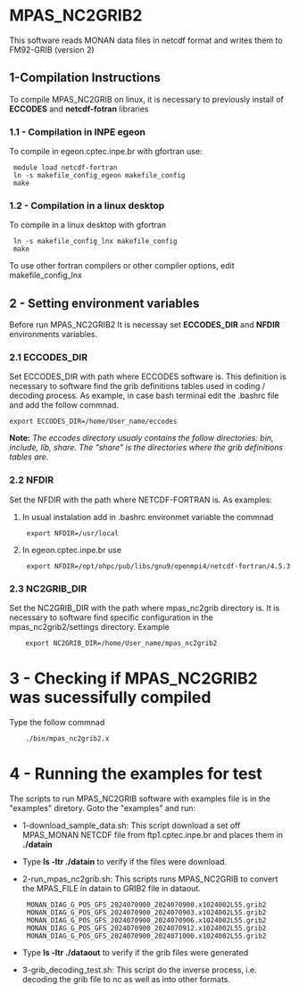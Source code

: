 # MPAS_NC2GRIB2

This software reads MONAN data files in netcdf format and writes them to FM92-GRIB (version 2)

## 1-Compilation Instructions

To compile MPAS_NC2GRIB on linux, it is necessary to previously install of **ECCODES** and **netcdf-fotran** libraries 

### 1.1 - Compilation in INPE egeon
 To compile in egeon.cptec.inpe.br with gfortran use: 

	 module load netcdf-fortran
	 ln -s makefile_config_egeon makefile_config
	 make 

### 1.2 - Compilation in a linux desktop  
 To compile in a linux desktop with gfortran 

	 ln -s makefile_config_lnx makefile_config
	 make 

To use other fortran compilers or other compiler options, edit makefile_config_lnx 

## 2 - Setting environment variables

Before run MPAS_NC2GRIB2 It is necessay set **ECCODES_DIR** and **NFDIR** environments variables.  

### 2.1 ECCODES_DIR
Set ECCODES_DIR with path where ECCODES software is. This definition is necessary  to software find the grib definitions tables used in coding / decoding process. As example, in case bash terminal  edit the .bashrc file and add the follow commnad.


	export ECCODES_DIR=/home/User_name/eccodes

**Note:** *The eccodes directory usualy contains the follow directories: bin, include, lib, share. The "share" is the directories where the grib definitions tables are.* 

### 2.2 NFDIR
Set the NFDIR with the path where  NETCDF-FORTRAN is.  As examples:
1) In usual instalation add in .bashrc environmet variable the commnad
   
		export NFDIR=/usr/local

2) In egeon.cptec.inpe.br use

		export NFDIR=/opt/ohpc/pub/libs/gnu9/openmpi4/netcdf-fortran/4.5.3

### 2.3 NC2GRIB_DIR
Set the NC2GRIB_DIR with the path where mpas_nc2grib directory is. It is necessary to software find specific configuration in the  mpas_nc2grib2/settings directory.
Example

		export NC2GRIB_DIR=/home/User_name/mpas_nc2grib2

# 3 - Checking if MPAS_NC2GRIB2 was sucessifully compiled
 Type the follow commnad

		./bin/mpas_nc2grib2.x



# 4 - Running the examples for test
The scripts to run MPAS_NC2GRIB software with examples file is in the  "examples" diretory.  Goto the "examples" and run:

 - 1-download_sample_data.sh: This script download a set off MPAS_MONAN NETCDF file from ftp1.cptec.inpe.br and places them in **./datain** 
 - Type **ls -ltr ./datain** to verify if the files were download.

-  2-run_mpas_nc2grib.sh: This scripts runs MPAS_NC2GRIB to convert the MPAS_FILE in datain to GRIB2 file in dataout.  

		MONAN_DIAG_G_POS_GFS_2024070900_2024070900.x1024002L55.grib2
		MONAN_DIAG_G_POS_GFS_2024070900_2024070903.x1024002L55.grib2
		MONAN_DIAG_G_POS_GFS_2024070900_2024070906.x1024002L55.grib2
		MONAN_DIAG_G_POS_GFS_2024070900_2024070912.x1024002L55.grib2
		MONAN_DIAG_G_POS_GFS_2024070900_2024071000.x1024002L55.grib2
  - Type **ls -ltr ./dataout** to verify if the grib files were generated 
  - 3-grib_decoding_test.sh: This script do the inverse process, i.e. decoding the grib file to nc as well as into other formats. 